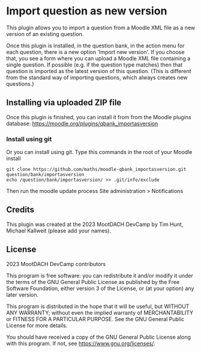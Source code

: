 # Import question as new version #

This plugin allows you to import a question from a Moodle XML file as a new version of an existing question.

Once this plugin is installed, in the question bank, in the action menu for each question, there is a new option
'Import new version'. If you choose that, you see a form where you can upload a Moodle XML file containing a
single question. If possible (e.g. if the question type matches) then that question is imported as the latest
version of this question. (This is different from the standard way of importing questions, which always
creates new questions.)


## Installing via uploaded ZIP file ##

Once this plugin is finished, you can install it from from the Moodle plugins database:
https://moodle.org/plugins/qbank_importasversion


### Install using git

Or you can install using git. Type this commands in the root of your Moodle install

    git clone https://github.com/maths/moodle-qbank_importasversion.git question/bank/importasversion
    echo /question/bank/importasversion/ >> .git/info/exclude

Then run the moodle update process
Site administration > Notifications


## Credits ##

This plugin was created at the 2023 MootDACH DevCamp by Tim Hunt, Michael Kallweit (please add your names).


## License ##

2023 MootDACH DevCamp contributors

This program is free software: you can redistribute it and/or modify it under
the terms of the GNU General Public License as published by the Free Software
Foundation, either version 3 of the License, or (at your option) any later
version.

This program is distributed in the hope that it will be useful, but WITHOUT ANY
WARRANTY; without even the implied warranty of MERCHANTABILITY or FITNESS FOR A
PARTICULAR PURPOSE.  See the GNU General Public License for more details.

You should have received a copy of the GNU General Public License along with
this program.  If not, see <https://www.gnu.org/licenses/>.
